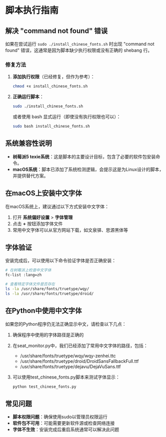 # 脚本执行指南

## 解决 "command not found" 错误

如果在尝试运行 `sudo ./install_chinese_fonts.sh` 时出现 "command not found" 错误，这通常是因为脚本缺少执行权限或没有正确的 shebang 行。

### 修复方法

1. **添加执行权限**（已经修复，但作为参考）：
   ```bash
   chmod +x install_chinese_fonts.sh
   ```

2. **正确运行脚本**：
   ```bash
   sudo ./install_chinese_fonts.sh
   ```
   或者使用 bash 显式运行（即使没有执行权限也可以）：
   ```bash
   sudo bash install_chinese_fonts.sh
   ```

## 系统兼容性说明

- **树莓派5 texie系统**：这是脚本的主要设计目标，包含了必要的软件包安装命令。
- **macOS系统**：脚本已添加了系统检测逻辑，会提示这是为Linux设计的脚本，并提供替代方案。

## 在macOS上安装中文字体

在macOS系统上，建议通过以下方式安装中文字体：

1. 打开 **系统偏好设置** > **字体管理**
2. 点击 **+** 按钮添加字体文件
3. 常用中文字体可以从官方网站下载，如文泉驿、思源黑体等

## 字体验证

安装完成后，可以使用以下命令验证字体是否正确安装：

```bash
# 在树莓派上检查中文字体
fc-list :lang=zh

# 查看特定字体文件是否存在
ls -la /usr/share/fonts/truetype/wqy/
ls -la /usr/share/fonts/truetype/droid/
```

## 在Python中使用中文字体

如果您的Python程序仍无法正确显示中文，请检查以下几点：

1. 确保程序中使用的字体路径是正确的
2. 在seat_monitor.py中，我们已经添加了常用中文字体的路径，包括：
   - /usr/share/fonts/truetype/wqy/wqy-zenhei.ttc
   - /usr/share/fonts/truetype/droid/DroidSansFallbackFull.ttf
   - /usr/share/fonts/truetype/dejavu/DejaVuSans.ttf

3. 可以使用test_chinese_fonts.py脚本来测试字体显示：
   ```bash
   python test_chinese_fonts.py
   ```

## 常见问题

- **脚本权限问题**：确保使用sudo以管理员权限运行
- **软件包不可用**：可能需要更新软件源或检查网络连接
- **字体不生效**：安装完成后重启系统通常可以解决此问题
